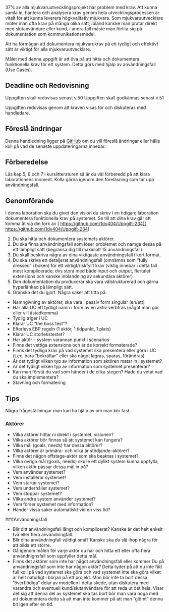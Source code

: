 37% av alla mjukvaruutvecklingsprojekt har problem med krav. Att kunna samla in, hantera och analysera krav genom hela utvecklingsprocessen är vitalt för att kunna leverera högkvalitativ mjukvara. Som mjukvaruutvecklare möter man ofta krav på många olika sätt; ibland kanske man pratar direkt med slutanvändare eller kund, i andra fall måste man förlita sig på dokumentation som kommunikationsmedel.

Att ha förmågan att dokumentera mjukvarukrav på ett tydligt och effektivt sätt är viktigt för alla mjukvaruutvecklare.

Målet med denna uppgift är att öva på att hitta och dokumentera funktionella krav för ett system. Detta görs med hjälp av användningsfall (Use Cases).

## Deadline och Redovisning

Uppgiften skall redovisas senast v.50
Uppgiften skall godkännas senast v.51

Uppgiften redovisas genom att kraven visas för och diskuteras med handledare.

## Föreslå ändringar

Denna handledning ligger på [GitHub](https://github.com/1dv404/Laborationer) om du vill föreslå ändringar eller hålla koll på vad de senaste uppdateringarna innebar.

## Förberedelse

Läs kap 5, 6 och 7 i kurslitteraturen så är du väl förberedd på att klara laborationens moment. Kolla gärna igenom den föreläsning som tar upp användningsfall.

## Genomförande

I denna laboration ska du givet den vision du skrev i en tidigare laboration dokumentera funktionella krav på systemet. Se till att dina krav går att komma åt via din fork av [ https://github.com/1dv404/Uppgift-234]( https://github.com/1dv404/Uppgift-234).


1. Du ska hitta och dokumentera systemets aktörer.
2. Du ska finna användningsfall som löser problemet och namge dessa på ett lämpligt sätt (begränsa dig till maximalt 15 användningsfall).
3. Du skall beskriva några av dina viktigaste användningsfall i kort format.
4. Du ska skriva ett detaljerat användningsfall (omnämns som “fully dressed” i boken) för ett viktigt/riskfyllt krav (viktig innebär i detta fall mest komplicerade; dvs stora med både input och output, flertalet extensions och kanske inblandning av sekundära aktörer)
5. Den dokumentation du producerar ska vara välstrukturerad och gärna hyperlänkad på lämpligt sätt.
6. Granska det du gjort. Några saker att titta på:

* Namngivning av aktörer, ska vara i passiv form singular (en/ett)
* Har alla UC ett tydligt namn i form av en aktiv verbfras (något man gör eller vill åstadkomma)
* Tydlig triger i UC
* Klarar UC “the boss test”?
* Efterlevs EBP regeln (1 aktör, 1 tidpunkt, 1 plats)
* Klarar UC storlekstestet?
* Har aktör – system varannan punkt i scenarios
* Finns det vettiga extensions och är de korrekt formaterade?
* Finns det tydliga krav på vad systemet ska presentera eller göra i UC (t.ex. bara “bekräftar” eller ska något lagras, sparas, förändras)
* Är det tydligt vilken typ av information som aktören matar in i systemet?
* Är det tydligt vilken typ av information som systemet presenterar?
* Kan man förstå du vad som händer i de olika stegen? Hade du vetat vad du ska implementera?
* Stavning och formatering

## Tips

Några frågeställningar man kan ha hjälp av om man kör fast.

### Aktörer
* Vilka aktörer hittar ni direkt i systemet, visionen?
* Vilka aktörer bör finnas så att systemet kan fungera?
* Vilka mål (goals, needs) har dessa aktörer?
* Vilka aktörer är primära- och vilka är stödjande-aktörer?
* Finns det någon offstage-aktör som ska beaktas i systemet?
* Vilka övriga mål (goals, needs) skulle ett dylikt system kunna uppfylla, vilken aktör passar dessa mål in på?
* Vem använder systemet?
* Vem installerar systemet?
* Vem startar systemet?
* Vem underhåller systemet?
* Vem stoppar systemet?
* Vilka andra system använder systemet?
* Vem förser systemet med information?
* Händer vissa saker automatiskt vid en viss tid?


###Användningsfall
* Blir ditt användningsfall långt och komplicerat? Kanske är det helt enkelt två eller flera användningfall.
* Blir dina användningfall väldigt små? Kanske ska du slå ihop några för att bilda ett större.
* Gå igenom målen för varje aktör du har och hitta ett eller ofta flera användnignsfall som uppfyller detta mål.
* Finns det aktörer som inte har något användningsfall eller kommer Du på användningsfall som inte har någon aktör? Detta tyder på att du inte fått full koll på vad systemet ska göra och vad systemet inte ska göra vilket är helt naturligt i början på ett projekt. Man bör inte ta bort dessa ”överflödiga” delar av modellen i detta skede, utan diskutera med varandra och eventuell kund/slutanvändare för att reda ut det hela. Visar det sig att denna del av systemet ska tas bort bör man vara noga med att dokumentera detta så att man inte kommer på att man ”glömt” denna bit igen efter en tid.